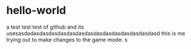 hello-world
===========
a
test test test of github and its usesasdadasdasdasdasdasdasdasdasdasdasdasdasdasdasd
this is me trying out to make changes to the game mode.
s
